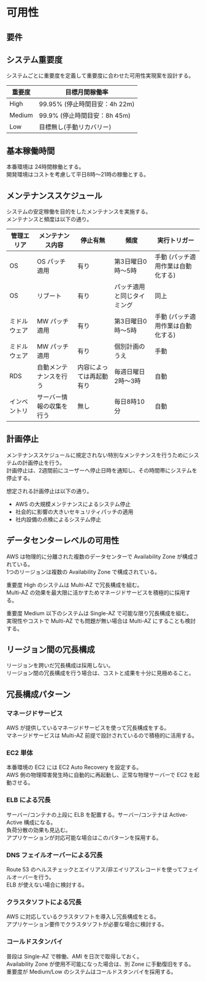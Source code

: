 # 可用性
## 要件

## システム重要度
システムごとに重要度を定義して重要度に合わせた可用性実現案を設計する。  

|重要度|目標月間稼働率|
|---|---|
|High|99.95% (停止時間目安：4h 22m)|
|Medium|99.9% (停止時間目安：8h 45m)|
|Low|目標無し(手動リカバリー)|

## 基本稼働時間
本番環境は 24時間稼働とする。  
開発環境はコストを考慮して平日8時～21時の稼働とする。  

## メンテナンススケジュール
システムの安定稼働を目的をしたメンテナンスを実施する。  
メンテナンスと頻度は以下の通り。  

|管理エリア|メンテナンス内容|停止有無|頻度|実行トリガー|
|---|---|---|---|---|
|OS|OS パッチ適用|有り|第3日曜日0時～5時|手動 (パッチ適用作業は自動化する)|
|OS|リブート|有り|パッチ適用と同じタイミング|同上|
|ミドルウェア|MW パッチ適用|有り|第3日曜日0時～5時|手動 (パッチ適用作業は自動化する)|
|ミドルウェア|MW パッチ適用|有り|個別計画のうえ|手動|
|RDS|自動メンテナンスを行う|内容によっては再起動有り|毎週日曜日2時～3時|自動|
|インベントリ|サーバー情報の収集を行う|無し|毎日8時10分|自動|

## 計画停止
メンテナンススケジュールに規定されない特別なメンテナンスを行うためにシステムの計画停止を行う。  
計画停止は、2週間前にユーザーへ停止日時を通知し、その時間帯にシステムを停止する。  

想定される計画停止は以下の通り。  

* AWS の大規模メンテナンスによるシステム停止
* 社会的に影響の大きいセキュリティパッチの適用
* 社内設備の点検によるシステム停止

## データセンターレベルの可用性
AWS は物理的に分離された複数のデータセンターで Availability Zone が構成されている。  
1つのリージョンは複数の Availability Zone で構成されている。  

重要度 High のシステムは Multi-AZ で冗長構成を組む。  
Multi-AZ の効果を最大限に活かすためマネージドサービスを積極的に採用する。  

重要度 Medium 以下のシステムは Single-AZ で可能な限り冗長構成を組む。  
実現性やコストで Multi-AZ でも問題が無い場合は Multi-AZ にすることも検討する。  

## リージョン間の冗長構成
リージョンを跨いだ冗長構成は採用しない。  
リージョン間の冗長構成を行う場合は、コストと成果を十分に見極めること。  

## 冗長構成パターン
### マネージドサービス
AWS が提供しているマネージドサービスを使って冗長構成をする。  
マネージドサービスは Multi-AZ 前提で設計されているので積極的に活用する。  

### EC2 単体
本番環境の EC2 には EC2 Auto Recovery を設定する。  
AWS 側の物理障害発生時に自動的に再起動し、正常な物理サーバーで EC2 を起動させる。  

### ELB による冗長
サーバー/コンテナの上段に ELB を配置する。サーバー/コンテナは Active-Active 構成になる。  
負荷分散の効果も見込む。  
アプリケーションが対応可能な場合はこのパターンを採用する。  

### DNS フェイルオーバーによる冗長
Route 53 のヘルスチェックとエイリアス/非エイリアスレコードを使ってフェイルオーバーを行う。  
ELB が使えない場合に検討する。  

### クラスタソフトによる冗長
AWS に対応しているクラスタソフトを導入し冗長構成をとる。  
アプリケーション要件でクラスタソフトが必要な場合に検討する。  

### コールドスタンバイ
普段は Single-AZ で稼働、AMI を日次で取得しておく。  
Availability Zone が使用不可能になった場合は、別 Zone に手動復旧をする。  
重要度が Medium/Low のシステムはコールドスタンバイを採用する。  


